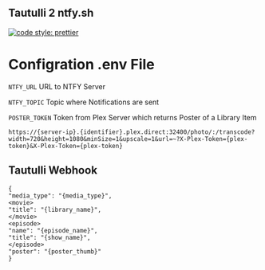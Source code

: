 ## Tautulli 2 ntfy.sh

[![code style: prettier](https://img.shields.io/badge/code_style-prettier-ff69b4.svg?style=flat-square)](https://github.com/prettier/prettier)

# Configration .env File

`NTFY_URL` URL to NTFY Server

`NTFY_TOPIC` Topic where Notifications are sent

`POSTER_TOKEN` Token from Plex Server which returns Poster of a Library Item

`https://{server-ip}.{identifier}.plex.direct:32400/photo/:/transcode?width=720&height=1080&minSize=1&upscale=1&url=~?X-Plex-Token={plex-token}&X-Plex-Token={plex-token}`

## Tautulli Webhook

```
{
"media_type": "{media_type}",
<movie>
"title": "{library_name}",
</movie>
<episode>
"name": "{episode_name}",
"title": "{show_name}",
</episode>
"poster": "{poster_thumb}"
}
```
